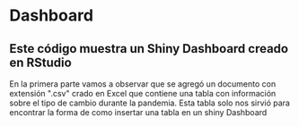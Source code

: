 # Dashboard
## Este código muestra un Shiny Dashboard creado en RStudio
En la primera parte vamos a observar que se agregó un documento con extensión ".csv" crado en Excel que contiene una tabla con información sobre el tipo de cambio durante la pandemia. Esta tabla solo nos sirvió para encontrar la forma de como insertar una tabla en un shiny Dashboard
